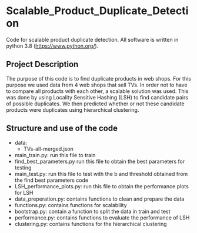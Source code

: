 # Scalable_Product_Duplicate_Detection
Code for scalable product duplicate detection. All software is written in python 3.8 (https://www.python.org/). 

## Project Description 
The purpose of this code is to find duplicate products in web shops. For this purpose we used data from 4 web shops that sell TVs. In order not to have to compare all products with each other, a scalable solution was used. This was done by using Locality Sensitive Hashing (LSH) to find candidate pairs of possible duplicates. We then predicted whether or not these candidate products were duplicates using hierarchical clustering.

## Structure and use of the code
- data: 
  * TVs-all-merged.json
- main_train.py:
run this file to train
- find_best_parameters.py
run this file to obtain the best parameters for testing
 - main_test.py:
run this file to test with the b and threshold obtained from the find best parameters code
- LSH_performance_plots.py:
run this file to obtain the performance plots for LSH
- data_preperation.py:
  contains functions to clean and prepare the data
- functions.py:
  contains functions for scalability
- bootstrap.py:
  contain a function to split the data in train and test
- performance.py:
  contains functions to evaluate the performance of LSH
- clustering.py:
  contains functions for the hierarchical clustering
  
 
